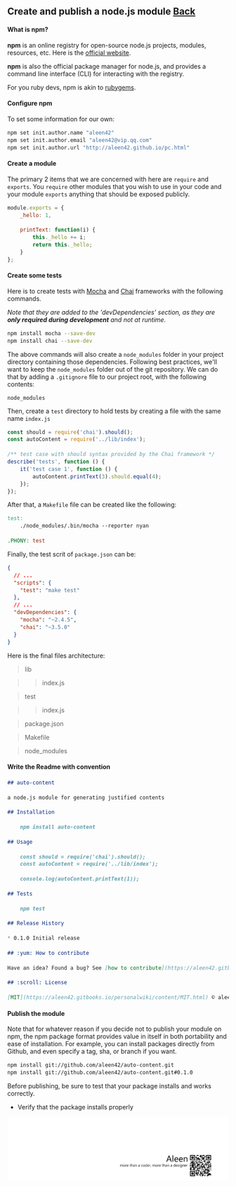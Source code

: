 ## Create and publish a node.js module [Back](./../node.md)

#### What is npm?

**npm** is an online registry for open-source node.js projects, modules, resources, etc. Here is the [official website](http://npmjs.org.).

**npm** is also the official package manager for node.js, and provides a command line interface (CLI) for interacting with the registry.

For you ruby devs, npm is akin to [rubygems](http://rubygems.org/).

#### Configure npm

To set some information for our own:

```bash
npm set init.author.name "aleen42"
npm set init.author.email "aleen42@vip.qq.com"
npm set init.author.url "http://aleen42.github.io/pc.html"
```

#### Create a module

The primary 2 items that we are concerned with here are `require` and `exports`. You `require` other modules that you wish to use in your code and your module `exports` anything that should be exposed publicly.

```js
module.exports = {
	_hello: 1,

	printText: function(i) {
		this._hello += i;
		return this._hello;
	}
};
```

#### Create some tests

Here is to create tests with [Mocha](http://visionmedia.github.io/mocha/) and [Chai](http://chaijs.com/) frameworks with the following commands.

*Note that they are added to the 'devDependencies' section, as they are **only required during development** and not at runtime.*

```bash
npm install mocha --save-dev
npm install chai --save-dev
```

The above commands will also create a `node_modules` folder in your project directory containing those dependencies. Following best practices, we'll want to keep the `node_modules` folder out of the git repository. We can do that by adding a `.gitignore` file to our project root, with the following contents:

```
node_modules
```

Then, create a `test` directory to hold tests by creating a file with the same name `index.js`

```js
const should = require('chai').should();
const autoContent = require('../lib/index');

/** test case with should syntax provided by the Chai framework */
describe('tests', function () {
	it('test case 1', function () {
		autoContent.printText(3).should.equal(4);
	});
});
```

After that, a `Makefile` file can be created like the following:

```makefile
test:
	./node_modules/.bin/mocha --reporter nyan

.PHONY: test
```

Finally, the test scrit of `package.json` can be:

```json
{
  // ...
  "scripts": {
    "test": "make test"
  },
  // ...
  "devDependencies": {
    "mocha": "~2.4.5",
    "chai": "~3.5.0"
  }
}
```

Here is the final files architecture:

> lib

>> index.js

> test

>> index.js

> package.json

> Makefile

> node_modules

#### Write the Readme with convention

```md
## auto-content

a node.js module for generating justified contents

## Installation

	npm install auto-content

## Usage

	const should = require('chai').should();
	const autoContent = require('../lib/index');

	console.log(autoContent.printText(1));

## Tests

	npm test

## Release History

* 0.1.0 Initial release

## :yum: How to contribute

Have an idea? Found a bug? See [how to contribute](https://aleen42.gitbooks.io/personalwiki/content/contribution.html).

## :scroll: License

[MIT](https://aleen42.gitbooks.io/personalwiki/content/MIT.html) © aleen42
```

#### Publish the module

Note that for whatever reason if you decide not to publish your module on npm, the npm package format provides value in itself in both portability and ease of installation. For example, you can install packages directly from Github, and even specify a tag, sha, or branch if you want.

```bash
npm install git://github.com/aleen42/auto-content.git
npm install git://github.com/aleen42/auto-content.git#0.1.0
```

Before publishing, be sure to test that your package installs and works correctly.

- Verify that the package installs properly

<a href="http://aleen42.github.io/" target="_blank" ><img src="./../../../../pic/tail.gif"></a>